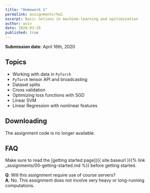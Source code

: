 ```yaml
---
title: "Homework 1"
permalink: assignments/hw1
excerpt: Basic notions in machine-learning and opitimization
author: aviv
date: 2020-03-26
published: true
---
```


**Submission date**: April 16th, 2020

## Topics

- Working with data in `PyTorch`
- `PyTorch` tensor API and broadcasting
- Dataset splits
- Cross validation
- Optimizing loss functions with SGD
- Linear SVM
- Linear Regression with nonlinear features

## Downloading

The assignment code is no longer available.

## FAQ

Make sure to read the [getting started page]({{ site.baseurl }}{% link _assignments/00-getting-started.md %})
before getting started.

**Q**: Will this assignment require use of course servers?  
**A**: No. This assignment does not involve very heavy or long-running
computations.

